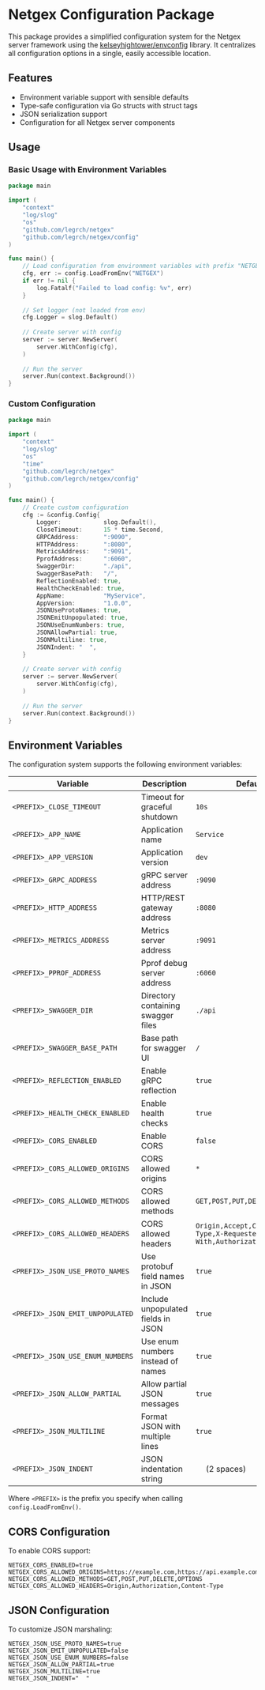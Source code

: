 # Netgex Configuration Package

This package provides a simplified configuration system for the Netgex server framework using the [kelseyhightower/envconfig](https://github.com/kelseyhightower/envconfig) library. It centralizes all configuration options in a single, easily accessible location.

## Features

- Environment variable support with sensible defaults
- Type-safe configuration via Go structs with struct tags
- JSON serialization support
- Configuration for all Netgex server components

## Usage

### Basic Usage with Environment Variables

```go
package main

import (
    "context"
    "log/slog"
    "os"
    "github.com/legrch/netgex"
    "github.com/legrch/netgex/config"
)

func main() {
    // Load configuration from environment variables with prefix "NETGEX"
    cfg, err := config.LoadFromEnv("NETGEX")
    if err != nil {
        log.Fatalf("Failed to load config: %v", err)
    }
    
    // Set logger (not loaded from env)
    cfg.Logger = slog.Default()
    
    // Create server with config
    server := server.NewServer(
        server.WithConfig(cfg),
    )
    
    // Run the server
    server.Run(context.Background())
}
```

### Custom Configuration

```go
package main

import (
    "context"
    "log/slog"
    "os"
    "time"
    "github.com/legrch/netgex"
    "github.com/legrch/netgex/config"
)

func main() {
    // Create custom configuration
    cfg := &config.Config{
        Logger:            slog.Default(),
        CloseTimeout:      15 * time.Second,
        GRPCAddress:       ":9090",
        HTTPAddress:       ":8080",
        MetricsAddress:    ":9091",
        PprofAddress:      ":6060",
        SwaggerDir:        "./api",
        SwaggerBasePath:   "/",
        ReflectionEnabled: true,
        HealthCheckEnabled: true,
        AppName:           "MyService",
        AppVersion:        "1.0.0",
        JSONUseProtoNames: true,
        JSONEmitUnpopulated: true,
        JSONUseEnumNumbers: true,
        JSONAllowPartial: true,
        JSONMultiline: true,
        JSONIndent: "  ",
    }
    
    // Create server with config
    server := server.NewServer(
        server.WithConfig(cfg),
    )
    
    // Run the server
    server.Run(context.Background())
}
```

## Environment Variables

The configuration system supports the following environment variables:

| Variable                     | Description                          | Default     |
|------------------------------|--------------------------------------|-------------|
| `<PREFIX>_CLOSE_TIMEOUT`     | Timeout for graceful shutdown        | `10s`       |
| `<PREFIX>_APP_NAME`          | Application name                     | `Service`   |
| `<PREFIX>_APP_VERSION`       | Application version                  | `dev`       |
| `<PREFIX>_GRPC_ADDRESS`      | gRPC server address                  | `:9090`     |
| `<PREFIX>_HTTP_ADDRESS`      | HTTP/REST gateway address            | `:8080`     |
| `<PREFIX>_METRICS_ADDRESS`   | Metrics server address               | `:9091`     |
| `<PREFIX>_PPROF_ADDRESS`     | Pprof debug server address           | `:6060`     |
| `<PREFIX>_SWAGGER_DIR`       | Directory containing swagger files   | `./api`     |
| `<PREFIX>_SWAGGER_BASE_PATH` | Base path for swagger UI             | `/`         |
| `<PREFIX>_REFLECTION_ENABLED`| Enable gRPC reflection              | `true`      |
| `<PREFIX>_HEALTH_CHECK_ENABLED` | Enable health checks            | `true`      |
| `<PREFIX>_CORS_ENABLED`      | Enable CORS                          | `false`     |
| `<PREFIX>_CORS_ALLOWED_ORIGINS` | CORS allowed origins             | `*`         |
| `<PREFIX>_CORS_ALLOWED_METHODS` | CORS allowed methods             | `GET,POST,PUT,DELETE,OPTIONS` |
| `<PREFIX>_CORS_ALLOWED_HEADERS` | CORS allowed headers             | `Origin,Accept,Content-Type,X-Requested-With,Authorization` |
| `<PREFIX>_JSON_USE_PROTO_NAMES` | Use protobuf field names in JSON  | `true`      |
| `<PREFIX>_JSON_EMIT_UNPOPULATED` | Include unpopulated fields in JSON | `true`   |
| `<PREFIX>_JSON_USE_ENUM_NUMBERS` | Use enum numbers instead of names | `true`     |
| `<PREFIX>_JSON_ALLOW_PARTIAL` | Allow partial JSON messages         | `true`      |
| `<PREFIX>_JSON_MULTILINE`    | Format JSON with multiple lines      | `true`      |
| `<PREFIX>_JSON_INDENT`       | JSON indentation string              | `  ` (2 spaces) |

Where `<PREFIX>` is the prefix you specify when calling `config.LoadFromEnv()`.

## CORS Configuration

To enable CORS support:

```
NETGEX_CORS_ENABLED=true
NETGEX_CORS_ALLOWED_ORIGINS=https://example.com,https://api.example.com
NETGEX_CORS_ALLOWED_METHODS=GET,POST,PUT,DELETE,OPTIONS
NETGEX_CORS_ALLOWED_HEADERS=Origin,Authorization,Content-Type
```

## JSON Configuration

To customize JSON marshaling:

```
NETGEX_JSON_USE_PROTO_NAMES=true
NETGEX_JSON_EMIT_UNPOPULATED=false
NETGEX_JSON_USE_ENUM_NUMBERS=false
NETGEX_JSON_ALLOW_PARTIAL=true
NETGEX_JSON_MULTILINE=true
NETGEX_JSON_INDENT="  "
``` 
